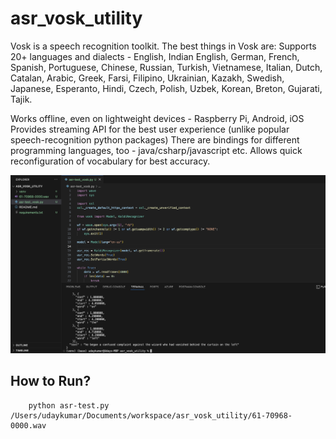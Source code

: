 # asr_vosk_utility


Vosk is a speech recognition toolkit. The best things in Vosk are:
Supports 20+ languages and dialects - English, Indian English, German, French, Spanish, Portuguese, Chinese, Russian, Turkish, Vietnamese, Italian, Dutch, Catalan, Arabic, Greek, Farsi, Filipino, Ukrainian, Kazakh, Swedish, Japanese, Esperanto, Hindi, Czech, Polish, Uzbek, Korean, Breton, Gujarati, Tajik. 

Works offline, even on lightweight devices - Raspberry Pi, Android, iOS
Provides streaming API for the best user experience (unlike popular speech-recognition python packages)
There are bindings for different programming languages, too - java/csharp/javascript etc.
Allows quick reconfiguration of vocabulary for best accuracy.

![screenshot](./images/output.png)

## How to Run?

```
    python asr-test.py /Users/udaykumar/Documents/workspace/asr_vosk_utility/61-70968-0000.wav
```
